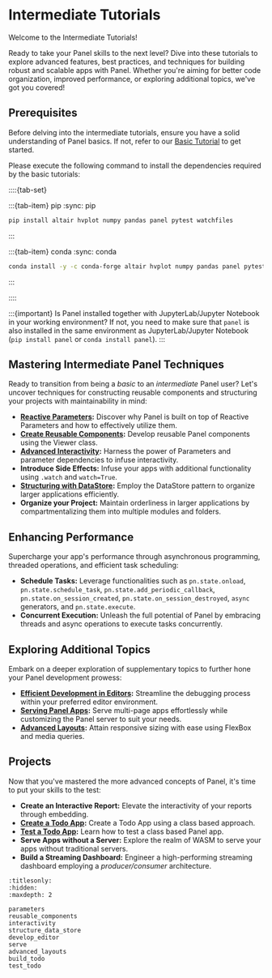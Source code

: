 # Intermediate Tutorials

Welcome to the Intermediate Tutorials!

Ready to take your Panel skills to the next level? Dive into these tutorials to explore advanced features, best practices, and techniques for building robust and scalable apps with Panel. Whether you're aiming for better code organization, improved performance, or exploring additional topics, we've got you covered!

## Prerequisites

Before delving into the intermediate tutorials, ensure you have a solid understanding of Panel basics. If not, refer to our [Basic Tutorial](../basic/index.md) to get started.

Please execute the following command to install the dependencies required by the basic tutorials:

::::{tab-set}

:::{tab-item} pip
:sync: pip

```bash
pip install altair hvplot numpy pandas panel pytest watchfiles
```

:::

:::{tab-item} conda
:sync: conda

```bash
conda install -y -c conda-forge altair hvplot numpy pandas panel pytest watchfiles
```

:::

::::

:::{important}
Is Panel installed together with JupyterLab/Jupyter Notebook in your working environment? If not, you need to make sure that `panel` is also installed in the same environment as JupyterLab/Jupyter Notebook (`pip install panel` or `conda install panel`).
:::

## Mastering Intermediate Panel Techniques

Ready to transition from being a *basic* to an *intermediate* Panel user? Let's uncover techniques for constructing reusable components and structuring your projects with maintainability in mind:

- **[Reactive Parameters](parameters.md):** Discover why Panel is built on top of Reactive Parameters and how to effectively utilize them.
- **[Create Reusable Components](reusable_components.md):** Develop reusable Panel components using the Viewer class.
- **[Advanced Interactivity](interactivity.md):** Harness the power of Parameters and parameter dependencies to infuse interactivity.
- **Introduce Side Effects:** Infuse your apps with additional functionality using `.watch` and `watch=True`.
- **[Structuring with DataStore](structure_data_store.md):** Employ the DataStore pattern to organize larger applications efficiently.
- **Organize your Project:** Maintain orderliness in larger applications by compartmentalizing them into multiple modules and folders.

## Enhancing Performance

Supercharge your app's performance through asynchronous programming, threaded operations, and efficient task scheduling:

- **Schedule Tasks:** Leverage functionalities such as `pn.state.onload`, `pn.state.schedule_task`, `pn.state.add_periodic_callback`, `pn.state.on_session_created`, `pn.state.on_session_destroyed`, `async` generators, and `pn.state.execute`.
- **Concurrent Execution:** Unleash the full potential of Panel by embracing threads and async operations to execute tasks concurrently.

## Exploring Additional Topics

Embark on a deeper exploration of supplementary topics to further hone your Panel development prowess:

- **[Efficient Development in Editors](develop_editor.md):** Streamline the debugging process within your preferred editor environment.
- **[Serving Panel Apps](serve.md):** Serve multi-page apps effortlessly while customizing the Panel server to suit your needs.
- **[Advanced Layouts](advanced_layouts.md):** Attain responsive sizing with ease using FlexBox and media queries.

## Projects

Now that you've mastered the more advanced concepts of Panel, it's time to put your skills to the test:

- **Create an Interactive Report:** Elevate the interactivity of your reports through embedding.
- **[Create a Todo App](build_todo.md):** Create a Todo App using a class based approach.
- **[Test a Todo App](test_todo.md):** Learn how to test a class based Panel app.
- **Serve Apps without a Server:** Explore the realm of WASM to serve your apps without traditional servers.
- **Build a Streaming Dashboard:** Engineer a high-performing streaming dashboard employing a *producer/consumer* architecture.

```{toctree}
:titlesonly:
:hidden:
:maxdepth: 2

parameters
reusable_components
interactivity
structure_data_store
develop_editor
serve
advanced_layouts
build_todo
test_todo
```

